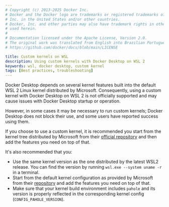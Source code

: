 ```yaml
---
# Copyright (c) 2013-2025 Docker Inc.
# Docker and the Docker logo are trademarks or registered trademarks of Docker,
# Inc. in the United States and/or other countries.
# Docker, Inc. and other parties may also have trademark rights in other terms
# used herein.
#
# Documentation licensed under the Apache License, Version 2.0.
# The original work was translated from English into Brazilian Portuguese.
# https://github.com/docker/docs/blob/main/LICENSE

title: Custom kernels on WSL
description: Using custom kernels with Docker Desktop on WSL 2
keywords: wsl, docker desktop, custom kernel
tags: [Best practices, troubleshooting]
---
```

Docker Desktop depends on several kernel features built into the default
WSL 2 Linux kernel distributed by Microsoft. Consequently, using a
custom kernel with Docker Desktop on WSL 2 is not officially supported
and may cause issues with Docker Desktop startup or operation.

However, in some cases it may be necessary
to run custom kernels; Docker Desktop does not block their use, and
some users have reported success using them.

If you choose to use a custom kernel, it is recommended you start
from the kernel tree distributed by Microsoft from their [official
repository](https://github.com/microsoft/WSL2-Linux-Kernel) and then add
the features you need on top of that.

It's also recommended that you:
- Use the same kernel version as the one distributed by the latest WSL2
release. You can find the version by running `wsl.exe --system uname -r`
in a terminal.
- Start from the default kernel configuration as provided by Microsoft
from their [repository](https://github.com/microsoft/WSL2-Linux-Kernel)
and add the features you need on top of that.
- Make sure that your kernel build environment includes `pahole` and
its version is properly reflected in the corresponding kernel config
(`CONFIG_PAHOLE_VERSION`).

